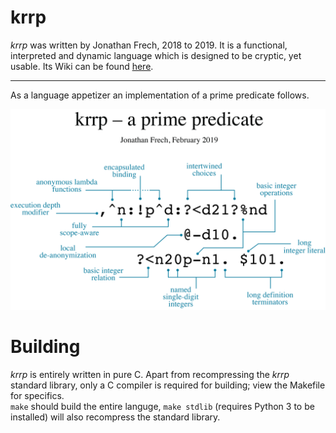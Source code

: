 # krrp
_krrp_ was written by Jonathan Frech, 2018 to 2019. It is a functional, interpreted and dynamic language which is designed to be cryptic, yet usable. Its Wiki can be found [here](https://github.com/jfrech/krrp/wiki).

<hr />

As a language appetizer an implementation of a prime predicate follows.

![Prime predicate.](https://github.com/jfrech/krrp/blob/master/assets/krrp_prime_predicate.png)

# Building
_krrp_ is entirely written in pure C. Apart from recompressing the _krrp_ standard library, only a C compiler is required for building; view the Makefile for specifics.  
`make` should build the entire languge, `make stdlib` (requires Python 3 to be installed) will also recompress the standard library.
